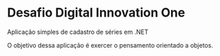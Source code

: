 # Desafio Digital Innovation One

Aplicação simples de cadastro de séries em .NET

O objetivo dessa aplicação é exercer o pensamento orientado a objetos.

